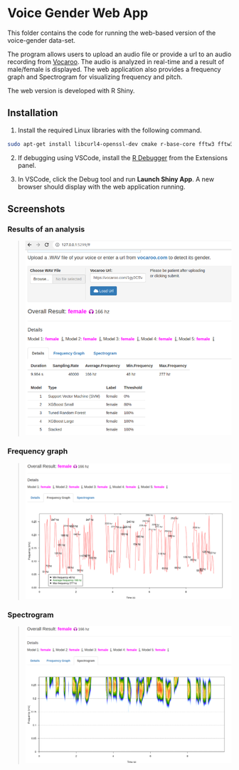 Voice Gender Web App
====================

This folder contains the code for running the web-based version of the voice-gender data-set.

The program allows users to upload an audio file or provide a url to an audio recording from [Vocaroo](http://vocaroo.com). The audio is analyzed in real-time and a result of male/female is displayed. The web application also provides a frequency graph and Spectrogram for visualizing frequency and pitch.

The web version is developed with R Shiny.

## Installation

1. Install the required Linux libraries with the following command.
```bash
sudo apt-get install libcurl4-openssl-dev cmake r-base-core fftw3 fftw3-dev pkg-config
```

2. If debugging using VSCode, install the [R Debugger](https://github.com/ManuelHentschel/VSCode-R-Debugger) from the Extensions panel.

3. In VSCode, click the Debug tool and run **Launch Shiny App**. A new browser should display with the web application running.

## Screenshots

### Results of an analysis

> ![Homepage and analysis.](images/screenshot1.png)

### Frequency graph

> ![Frequency graph.](images/screenshot2.png)

### Spectrogram

> ![Spectrogram.](images/screenshot3.png)
